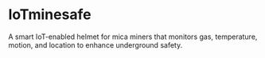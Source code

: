 # IoTminesafe
A smart IoT-enabled helmet for mica miners that monitors gas, temperature, motion, and location to enhance underground safety.
